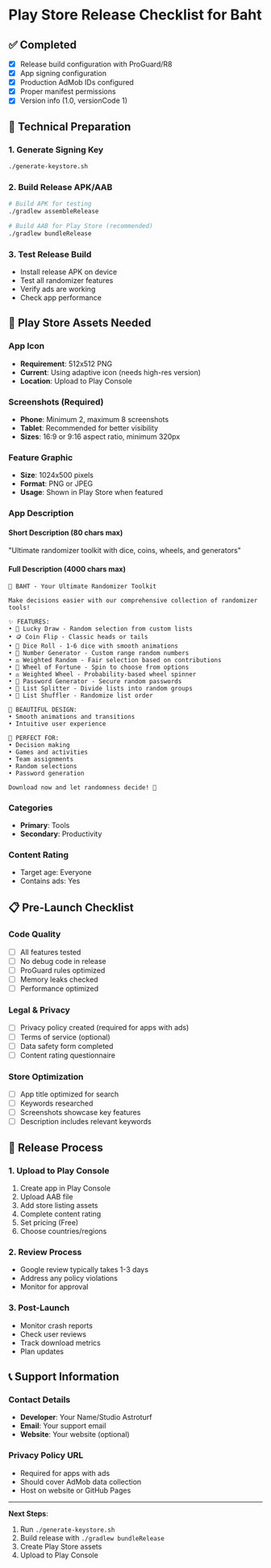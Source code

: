 # Play Store Release Checklist for Baht

## ✅ Completed
- [x] Release build configuration with ProGuard/R8
- [x] App signing configuration
- [x] Production AdMob IDs configured
- [x] Proper manifest permissions
- [x] Version info (1.0, versionCode 1)

## 🔧 Technical Preparation

### 1. Generate Signing Key
```bash
./generate-keystore.sh
```

### 2. Build Release APK/AAB
```bash
# Build APK for testing
./gradlew assembleRelease

# Build AAB for Play Store (recommended)
./gradlew bundleRelease
```

### 3. Test Release Build
- Install release APK on device
- Test all randomizer features
- Verify ads are working
- Check app performance

## 📱 Play Store Assets Needed

### App Icon
- **Requirement**: 512x512 PNG
- **Current**: Using adaptive icon (needs high-res version)
- **Location**: Upload to Play Console

### Screenshots (Required)
- **Phone**: Minimum 2, maximum 8 screenshots
- **Tablet**: Recommended for better visibility
- **Sizes**: 16:9 or 9:16 aspect ratio, minimum 320px

### Feature Graphic
- **Size**: 1024x500 pixels
- **Format**: PNG or JPEG
- **Usage**: Shown in Play Store when featured

### App Description

#### Short Description (80 chars max)
"Ultimate randomizer toolkit with dice, coins, wheels, and generators"

#### Full Description (4000 chars max)
```
🎲 BAHT - Your Ultimate Randomizer Toolkit

Make decisions easier with our comprehensive collection of randomizer tools!

✨ FEATURES:
• 🎯 Lucky Draw - Random selection from custom lists
• 🪙 Coin Flip - Classic heads or tails
• 🎲 Dice Roll - 1-6 dice with smooth animations
• 🔢 Number Generator - Custom range random numbers
• ⚖️ Weighted Random - Fair selection based on contributions
• 🎡 Wheel of Fortune - Spin to choose from options
• ⚖️ Weighted Wheel - Probability-based wheel spinner
• 🔐 Password Generator - Secure random passwords
• 📝 List Splitter - Divide lists into random groups
• 🔀 List Shuffler - Randomize list order

🎨 BEAUTIFUL DESIGN:
• Smooth animations and transitions
• Intuitive user experience

🎯 PERFECT FOR:
• Decision making
• Games and activities
• Team assignments
• Random selections
• Password generation

Download now and let randomness decide! 🎲
```

### Categories
- **Primary**: Tools
- **Secondary**: Productivity

### Content Rating
- Target age: Everyone
- Contains ads: Yes

## 📋 Pre-Launch Checklist

### Code Quality
- [ ] All features tested
- [ ] No debug code in release
- [ ] ProGuard rules optimized
- [ ] Memory leaks checked
- [ ] Performance optimized

### Legal & Privacy
- [ ] Privacy policy created (required for apps with ads)
- [ ] Terms of service (optional)
- [ ] Data safety form completed
- [ ] Content rating questionnaire

### Store Optimization
- [ ] App title optimized for search
- [ ] Keywords researched
- [ ] Screenshots showcase key features
- [ ] Description includes relevant keywords

## 🚀 Release Process

### 1. Upload to Play Console
1. Create app in Play Console
2. Upload AAB file
3. Add store listing assets
4. Complete content rating
5. Set pricing (Free)
6. Choose countries/regions

### 2. Review Process
- Google review typically takes 1-3 days
- Address any policy violations
- Monitor for approval

### 3. Post-Launch
- Monitor crash reports
- Check user reviews
- Track download metrics
- Plan updates

## 📞 Support Information

### Contact Details
- **Developer**: Your Name/Studio Astroturf
- **Email**: Your support email
- **Website**: Your website (optional)

### Privacy Policy URL
- Required for apps with ads
- Should cover AdMob data collection
- Host on website or GitHub Pages

---

**Next Steps**: 
1. Run `./generate-keystore.sh`
2. Build release with `./gradlew bundleRelease`
3. Create Play Store assets
4. Upload to Play Console 
